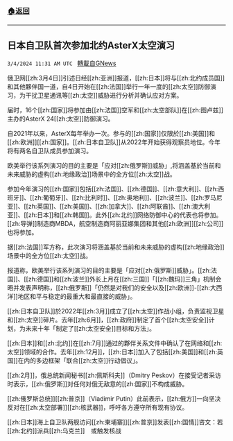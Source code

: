 ###  [:house:返回](README.md)
---


## 日本自卫队首次参加北约AsterX太空演习
`3/4/2024 11:31 AM UTC ` [轉載自GNews](https://gnews.org/articles/2363540)

俄卫网[[zh:3月4日]]引述日经[[zh:亚洲]]报道，[[zh:日本]]将与[[zh:北约成员国]]和其他夥伴国一道，自4日开始在[[zh:法国]]举行一年一度的[[zh:太空]]防御演习，为干扰卫星通讯等[[zh:太空]]威胁进行分析并确认应对方案。

届时，16个[[zh:国家]]将参加由[[zh:法国]]空军和[[zh:太空部队]]在[[zh:图卢兹]]主办的AsterX 24[[zh:太空]]防御演习。

自2021年以来，AsterX每年举办一次。参与的[[zh:国家]]仅限於[[zh:美国]]和[[zh:欧洲]][[zh:国家]]。[[zh:日本自卫队]]从2022年开始获得观察员地位。今年将有两名自卫队成员参加演习。

欧美举行该系列演习的目的主要是「应对[[zh:俄罗斯]]威胁」,将涵盖基於当前和未来威胁的虚构[[zh:地缘政治]]场景中的全方位[[zh:太空]]战。

参加今年演习的[[zh:国家]]包括[[zh:法国]]、[[zh:德国]]、[[zh:意大利]]、[[zh:西班牙]]、[[zh:葡萄牙]]、[[zh:比利时]]、[[zh:奥地利]]、[[zh:波兰]]、[[zh:罗马尼亚]]、[[zh:英国]]、[[zh:美国]]、[[zh:加拿大]]、[[zh:阿联酋]]、[[zh:澳大利亚]]、[[zh:日本]]和[[zh:韩国]]。此外[[zh:北约]]网络防御中心的代表也将参加。[[zh:导弹]]制造商MBDA，航空制造商阿丽亚娜集团和其他[[zh:欧洲]][[zh:公司]]也将参加。

据[[zh:法国]]军方称，此次演习将涵盖基於当前和未来威胁的虚构[[zh:地缘政治]]场景中的全方位[[zh:太空]]战。

报道称，欧美举行该系列演习的目的主要是「应对[[zh:俄罗斯]]威胁」。[[zh:法国]]、[[zh:德国]]和[[zh:波兰]]外长上月在[[zh:三国]]「[[zh:魏玛]]三角」机制会晤并发表声明称，[[zh:俄罗斯]]「仍然是对我们的安全以及[[zh:欧洲]]-[[zh:大西洋]]地区和平与稳定的最重大和最直接的威胁」。

[[zh:日本自卫队]]於2022年[[zh:3月]]成立了[[zh:太空]]作战小组，负责监视卫星和[[zh:太空]]碎片。去年[[zh:6月]]，[[zh:政府]]制定了首个[[zh:太空安全]]计划，为未来十年「制定了[[zh:太空安全]]目标和方法」。

[[zh:日本]]和[[zh:北约]]在[[zh:7月]]通过的夥伴关系文件中确认了在网络和[[zh:太空]]领域的合作。去年[[zh:12月]]，[[zh:日本]]加入了包括[[zh:美国]]和[[zh:英国]]在内的多边框架「联合[[zh:太空]]行动倡议」。

[[zh:2月]]，俄总统新闻秘书[[zh:佩斯科夫]]（Dmitry Peskov）在接受记者采访时表示，[[zh:俄罗斯]]对任何对俄无敌意的[[zh:国家]]不构成威胁。

[[zh:俄罗斯总统]][[zh:普京]]（Vladimir Putin）此前表示，[[zh:俄方]]一向坚决反对在[[zh:太空部署]][[zh:核武器]]，呼吁各方遵守所有现有协议。

[[zh:日本]]海上自卫队两舰访问[[zh:柬埔寨]][[zh:普京]]发表[[zh:国情]]咨文：若[[zh:北约]]派兵[[zh:乌克兰]]　或触发核战
